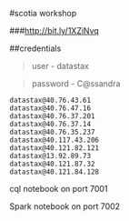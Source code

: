 #scotia workshop

###http://bit.ly/1XZiNvq


##credentials

> user - datastax

> password - C@ssandra

```
datastax@40.76.43.61
datastax@40.76.47.16
datastax@40.76.37.201
datastax@40.76.37.14
datastax@40.76.35.237
datastax@40.117.43.206
datastax@40.121.82.121
datastax@13.92.89.73
datastax@40.121.87.32
datastax@40.121.84.128
```

cql notebook on port 7001

Spark notebook on port 7002
